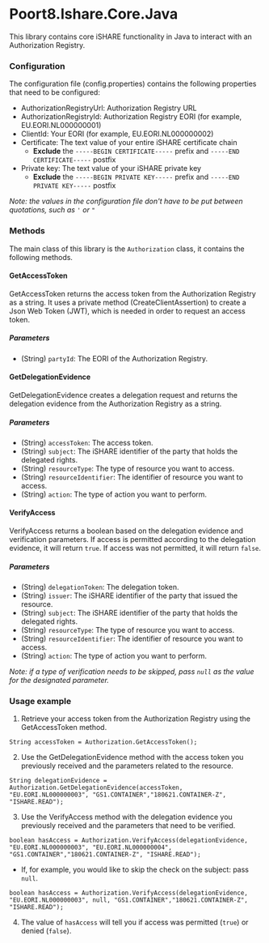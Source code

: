 # Poort8.Ishare.Core.Java
This library contains core iSHARE functionality in Java to interact with an Authorization Registry.

### Configuration
The configuration file (config.properties) contains the following properties that need to be configured:
- AuthorizationRegistryUrl: Authorization Registry URL
- AuthorizationRegistryId: Authorization Registry EORI (for example, EU.EORI.NL000000001)
- ClientId: Your EORI (for example, EU.EORI.NL000000002)
- Certificate: The text value of your entire iSHARE certificate chain
  - **Exclude** the `-----BEGIN CERTIFICATE-----` prefix and `-----END CERTIFICATE-----` postfix
- Private key:  The text value of your iSHARE private key
  - **Exclude** the `-----BEGIN PRIVATE KEY-----` prefix and `-----END PRIVATE KEY-----` postfix

_Note: the values in the configuration file don't have to be put between quotations, such as `'` or `"`_


### Methods
The main class of this library is the `Authorization` class, it contains the following methods.

#### GetAccessToken
GetAccessToken returns the access token from the Authorization Registry as a string. It uses a private method (CreateClientAssertion) to create a Json Web Token (JWT), which is needed in order to request an access token.
##### Parameters
- (String) `partyId`: The EORI of the Authorization Registry.

#### GetDelegationEvidence
GetDelegationEvidence creates a delegation request and returns the delegation evidence from the Authorization Registry as a string. 
##### Parameters
- (String) `accessToken`: The access token.
- (String) `subject`: The iSHARE identifier of the party that holds the delegated rights.
- (String) `resourceType`: The type of resource you want to access.
- (String) `resourceIdentifier`: The identifier of resource you want to access.
- (String) `action`: The type of action you want to perform.

#### VerifyAccess
VerifyAccess returns a boolean based on the delegation evidence and verification parameters. If access is permitted according to the delegation evidence, it will return `true`. If access was not permitted, it will return `false`.
##### Parameters
- (String) `delegationToken`: The delegation token.
- (String) `issuer`: The iSHARE identifier of the party that issued the resource.
- (String) `subject`: The iSHARE identifier of the party that holds the delegated rights.
- (String) `resourceType`: The type of resource you want to access.
- (String) `resourceIdentifier`: The identifier of resource you want to access.
- (String) `action`: The type of action you want to perform.

_Note: if a type of verification needs to be skipped, pass `null` as the value for the designated parameter._



### Usage example
1. Retrieve your access token from the Authorization Registry using the GetAccessToken method.
```
String accessToken = Authorization.GetAccessToken();
```
2. Use the GetDelegationEvidence method with the access token you previously received and the parameters related to the resource.
```
String delegationEvidence = Authorization.GetDelegationEvidence(accessToken, "EU.EORI.NL000000003", "GS1.CONTAINER","180621.CONTAINER-Z", "ISHARE.READ");
```
3. Use the VerifyAccess method with the delegation evidence you previously received and the parameters that need to be verified.
```
boolean hasAccess = Authorization.VerifyAccess(delegationEvidence, "EU.EORI.NL000000003", "EU.EORI.NL000000004", "GS1.CONTAINER","180621.CONTAINER-Z", "ISHARE.READ");
```
- If, for example, you would like to skip the check on the subject: pass `null`.
```
boolean hasAccess = Authorization.VerifyAccess(delegationEvidence, "EU.EORI.NL000000003", null, "GS1.CONTAINER","180621.CONTAINER-Z", "ISHARE.READ");
```
4. The value of `hasAccess` will tell you if access was permitted (`true`) or denied (`false`).